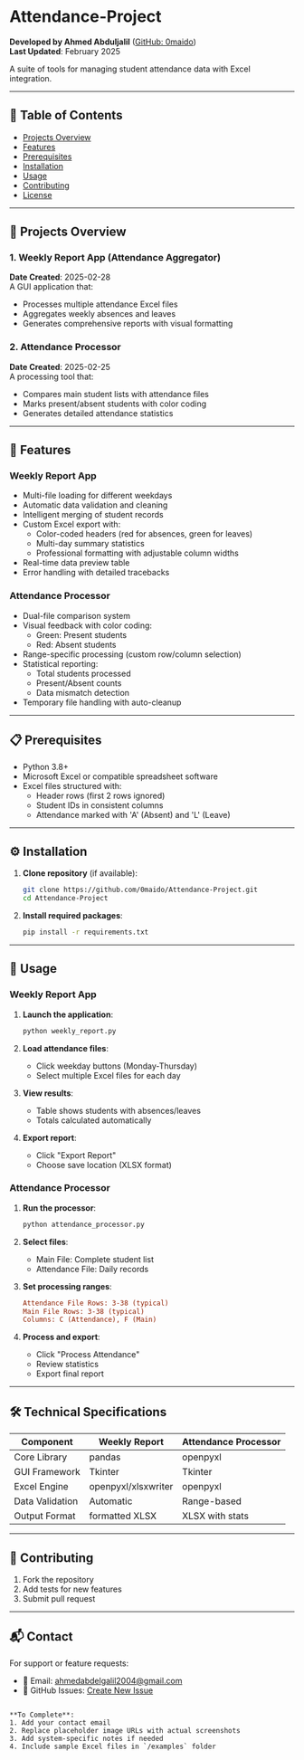 # Attendance-Project 
**Developed by Ahmed Abduljalil** ([GitHub: 0maido](https://github.com/0maido))  
**Last Updated**: February 2025  

A suite of tools for managing student attendance data with Excel integration.

---

## 📑 Table of Contents
- [Projects Overview](#-projects-overview)
- [Features](#-features)
- [Prerequisites](#-prerequisites)
- [Installation](#-installation)
- [Usage](#-usage)
- [Contributing](#-contributing)
- [License](#-license)

---

## 📂 Projects Overview

### 1. Weekly Report App (Attendance Aggregator)
**Date Created**: 2025-02-28  
A GUI application that:
- Processes multiple attendance Excel files
- Aggregates weekly absences and leaves
- Generates comprehensive reports with visual formatting

### 2. Attendance Processor
**Date Created**: 2025-02-25  
A processing tool that:
- Compares main student lists with attendance files
- Marks present/absent students with color coding
- Generates detailed attendance statistics

---

## 🌟 Features

### Weekly Report App
- Multi-file loading for different weekdays
- Automatic data validation and cleaning
- Intelligent merging of student records
- Custom Excel export with:
  - Color-coded headers (red for absences, green for leaves)
  - Multi-day summary statistics
  - Professional formatting with adjustable column widths
- Real-time data preview table
- Error handling with detailed tracebacks

### Attendance Processor
- Dual-file comparison system
- Visual feedback with color coding:
  - Green: Present students
  - Red: Absent students
- Range-specific processing (custom row/column selection)
- Statistical reporting:
  - Total students processed
  - Present/Absent counts
  - Data mismatch detection
- Temporary file handling with auto-cleanup

---

## 📋 Prerequisites

- Python 3.8+
- Microsoft Excel or compatible spreadsheet software
- Excel files structured with:
  - Header rows (first 2 rows ignored)
  - Student IDs in consistent columns
  - Attendance marked with 'A' (Absent) and 'L' (Leave)

---

## ⚙️ Installation

1. **Clone repository** (if available):
   ```bash
   git clone https://github.com/0maido/Attendance-Project.git
   cd Attendance-Project
   ```

2. **Install required packages**:
   ```bash
   pip install -r requirements.txt
   ```

---

## 🚀 Usage

### Weekly Report App
1. **Launch the application**:
   ```bash
   python weekly_report.py
   ```

2. **Load attendance files**:
   - Click weekday buttons (Monday-Thursday)
   - Select multiple Excel files for each day

3. **View results**:
   - Table shows students with absences/leaves
   - Totals calculated automatically

4. **Export report**:
   - Click "Export Report"
   - Choose save location (XLSX format)


### Attendance Processor
1. **Run the processor**:
   ```bash
   python attendance_processor.py
   ```

2. **Select files**:
   - Main File: Complete student list
   - Attendance File: Daily records

3. **Set processing ranges**:
   ```ini
   Attendance File Rows: 3-38 (typical)
   Main File Rows: 3-38 (typical)
   Columns: C (Attendance), F (Main)
   ```

4. **Process and export**:
   - Click "Process Attendance"
   - Review statistics
   - Export final report


---

## 🛠 Technical Specifications

| Component              | Weekly Report       | Attendance Processor |
|------------------------|---------------------|----------------------|
| Core Library           | pandas              | openpyxl             |
| GUI Framework          | Tkinter             | Tkinter              |
| Excel Engine           | openpyxl/xlsxwriter | openpyxl             |
| Data Validation        | Automatic           | Range-based          |
| Output Format          | formatted XLSX      | XLSX with stats      |

---

## 🤝 Contributing

1. Fork the repository
2. Add tests for new features
3. Submit pull request


---

## 📬 Contact
For support or feature requests:
- 📧 Email: ahmedabdelgalil2004@gmail.com
- 💬 GitHub Issues: [Create New Issue](https://github.com/0maido/Attendance-Project/issues)
```

**To Complete**:
1. Add your contact email
2. Replace placeholder image URLs with actual screenshots
3. Add system-specific notes if needed
4. Include sample Excel files in `/examples` folder

